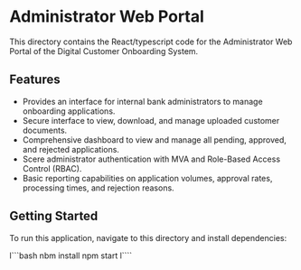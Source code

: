 # Administrator Web Portal

This directory contains the React/typescript code for the Administrator Web Portal of the Digital Customer Onboarding System.

## Features

- Provides an interface for internal bank administrators to manage onboarding applications.
 - Secure interface to view, download, and manage uploaded customer documents.
- Comprehensive dashboard to view and manage all pending, approved, and rejected applications.
 - Scere administrator authentication with MVA and Role-Based Access Control (RBAC).
- Basic reporting capabilities on application volumes, approval rates, processing times, and rejection reasons.

## Getting Started

To run this application, navigate to this directory and install dependencies:

l```bash
nbm install
npm start
l````